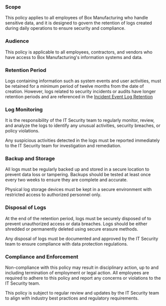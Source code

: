 ### Scope
This policy applies to all employees of Box Manufacturing who handle sensitive data, and it is designed to govern the retention of logs created during daily operations to ensure security and compliance.

### Audience
This policy is applicable to all employees, contractors, and vendors who have access to Box Manufacturing's information systems and data.

### Retention Period
Logs containing information such as system events and user activities, must be retained for a minimum period of twelve months from the date of creation.
However, logs related to security incidents or audits have longer retention periods and are referenced in the [Incident Event Log Retention](https://github.com/Blyzz616/BoxSOP/blob/main/policies/Incident_Event_Log_Retention.md)

### Log Monitoring
It is the responsibility of the IT Security team to regularly monitor, review, and analyze the logs to identify any unusual activities, security breaches, or policy violations.

Any suspicious activities detected in the logs must be reported immediately to the IT Security team for investigation and remediation.

### Backup and Storage
All logs must be regularly backed up and stored in a secure location to prevent data loss or tampering. Backups should be tested at least once every two weeks to ensure they are complete and accurate.

Physical log storage devices must be kept in a secure environment with restricted access to authorized personnel only.

### Disposal of Logs
At the end of the retention period, logs must be securely disposed of to prevent unauthorized access or data breaches.
Logs should be either shredded or permanently deleted using secure erasure methods.

Any disposal of logs must be documented and approved by the IT Security team to ensure compliance with data protection regulations.

### Compliance and Enforcement
Non-compliance with this policy may result in disciplinary action, up to and including termination of employment or legal action.
All employees are required to adhere to this policy and report any concerns or violations to the IT Security team.

This policy is subject to regular review and updates by the IT Security team to align with industry best practices and regulatory requirements.
